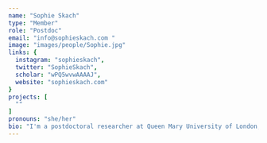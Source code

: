 ```yaml
---
name: "Sophie Skach"
type: "Member"
role: "Postdoc"
email: "info@sophieskach.com "
image: "images/people/Sophie.jpg"
links: {
  instagram: "sophieskach",
  twitter: "SophieSkach",
  scholar: "wPQ5wvwAAAAJ",
  website: "sophieskach.com"
}
projects: [
  ""
]
pronouns: "she/her"
bio: "I'm a postdoctoral researcher at Queen Mary University of London, where I also obtained my PhD as part of the Media & Arts Technology programme. Trained as a fashion designer (BA, MA), I have worked in industry for larger companies as well as on my own projects. With this background in fashion and textile design, my research explores 'smart' clothing as a ubiquitous, wearable sensing system for applications in social interaction, soft robotics, and intelligent instruments."
---
```


